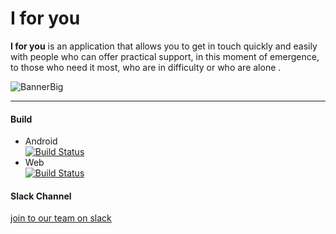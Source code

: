 # I for you

**I for you** is an application that allows you to get in touch quickly and easily with people who can offer practical support, in this moment of emergence, to those who need it most, who are in difficulty or who are alone .

![BannerBig](https://user-images.githubusercontent.com/1813054/77321820-0db51980-6d13-11ea-9215-af3f25b88272.png)

---

#### Build
- Android   
[![Build Status](https://dev.azure.com/okja-team/okja/_apis/build/status/okja-team.okja?branchName=develop)](https://dev.azure.com/okja-team/okja/_build/latest?definitionId=1&branchName=develop)
- Web   
[![Build Status](https://dev.azure.com/okja-team/okja/_apis/build/status/Pipeline%20Web?branchName=develop)](https://dev.azure.com/okja-team/okja/_build/latest?definitionId=2&branchName=develop)

#### Slack Channel
[join to our team on slack](https://join.slack.com/t/okja-team/shared_invite/zt-csqhmgo7-i8iqciFMlE~xxfS6BC1IBw)

